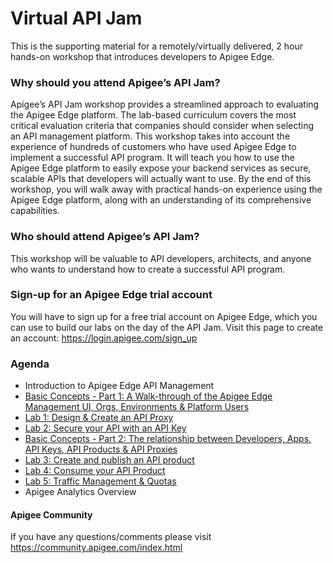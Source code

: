 # Virtual API Jam
This is the supporting material for a remotely/virtually delivered, 2 hour hands-on workshop that introduces developers to Apigee Edge.  

### Why should you attend Apigee’s API Jam?
Apigee’s API Jam workshop provides a streamlined approach to evaluating the Apigee Edge platform. The lab-based curriculum covers the most critical evaluation criteria that companies should consider when selecting an API management platform. This workshop takes into account the experience of hundreds of customers who have used Apigee Edge to implement a successful API program. It will teach you how to use the Apigee Edge platform to easily expose your backend services as secure, scalable APIs that developers will actually want to use. By the end of this workshop, you will walk away with practical hands-on experience using the Apigee Edge platform, along with an understanding of its comprehensive capabilities.

### Who should attend Apigee’s API Jam?
This workshop will be valuable to API developers, architects, and anyone who wants to understand how to create a successful API program.

### Sign-up for an Apigee Edge trial account
You will have to sign up for a free trial account on Apigee Edge, which you can use to build our labs on the day of the API Jam. Visit this page to create an account: https://login.apigee.com/sign_up

### Agenda
* Introduction to Apigee Edge API Management
* [Basic Concepts - Part 1: A Walk-through of the Apigee Edge Management UI, Orgs, Environments & Platform Users](./Basic%20Concepts%20-%20Part%201)
* [Lab 1: Design & Create an API Proxy](./Lab%201%20API%20Design%20-%20Create%20a%20Reverse%20Proxy%20from%20OpenAPI%20Spec)
* [Lab 2: Secure your API with an API Key](./Lab%202%20API%20Security%20-%20Securing%20APIs%20with%20API%20Keys)
* [Basic Concepts - Part 2: The relationship between Developers, Apps, API Keys, API Products & API Proxies](../Basic%20Concepts%20-%20Part%202)
* [Lab 3: Create and publish an API product](./Lab%203%20API%20Publishing%20-%20API%20Products%20and%20Developer%20Portals)
* [Lab 4: Consume your API Product](./Lab%204%20API%20Consumption%20-%20Developers%20and%20Apps)
* [Lab 5: Traffic Management & Quotas](./Lab%205%20Traffic%20Management%20-%20Rate%20Limit%20APIs)
* Apigee Analytics Overview

#### Apigee Community 
If you have any questions/comments please visit https://community.apigee.com/index.html


